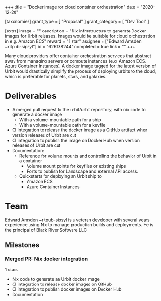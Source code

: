 +++
title = "Docker image for cloud container orchestration"
date = "2020-12-20"

[taxonomies]
grant_type = [ "Proposal" ]
grant_category = [ "Dev Tool" ]

[extra]
image = ""
description = "Nix infrastructure to generate Docker images for Urbit releases. Images would be suitable for cloud orchestration in e.g. Amazon ECS"
reward = "1 star"
assignee = ["Edward Amsden ~ritpub-sipsyl"]
id = "626138244"
completed = true
link = ""
+++

Many cloud providers offer container orchestration services that abstract away from managing servers or compute instances (e.g. Amazon ECS, Azure Container Instances). A docker image tagged for the latest version of Urbit would drastically simplify the process of deploying urbits to the cloud, which is preferable for planets, stars, and galaxies.

# Deliverables

- A merged pull request to the urbit/urbit repository, with nix code to generate a docker image
  - With a volume-mountable path for a ship
  - With a volume-mountable path for a keyfile
- CI integration to release the docker image as a GitHub artifact when version releases of Urbit are cut
- CI integration to publish the image on Docker Hub when version releases of Urbit are cut
- Documentation:
  - Reference for volume mounts and controlling the behavior of Urbit in a container
    - Volume mount points for keyfiles or existing ships
    - Ports to publish for Landscape and external API access.
  - Quickstarts for deploying an Urbit ship to
    - Amazon ECS
    - Azure Container Instances

# Team

Edward Amsden ~ritpub-sipsyl is a veteran developer with several years experience using Nix to manage production builds and deployments. He is the principal of Black River Software LLC

## Milestones

### Merged PR: Nix docker integration

1 stars

- Nix code to generate an Urbit docker image
- CI integration to release docker images on GitHub
- CI integration to publish docker images on Docker Hub
- Documentation
